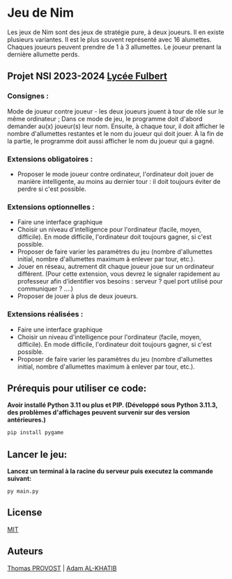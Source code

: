 # Jeu de Nim
Les jeux de Nim sont des jeux de stratégie pure, à deux joueurs. Il en existe plusieurs variantes. Il est le plus souvent représenté avec 16 alumettes. Chaques joueurs peuvent prendre de 1 à 3 allumettes. Le joueur prenant la dernière allumette perds.

## Projet NSI 2023-2024 [Lycée Fulbert](https://lyceefulbert.fr)
### Consignes :

Mode de joueur contre joueur - les deux joueurs jouent à tour de rôle sur le même ordinateur ;
Dans ce mode de jeu, le programme doit d'abord demander au(x) joueur(s) leur nom. Ensuite, à
chaque tour, il doit afficher le nombre d'allumettes restantes et le nom du joueur qui doit jouer. À la
fin de la partie, le programme doit aussi afficher le nom du joueur qui a gagné.

### Extensions obligatoires :
* Proposer le mode joueur contre ordinateur, l'ordinateur doit jouer de manière intelligente, au
moins au dernier tour : il doit toujours éviter de perdre si c'est possible.

### Extensions optionnelles :
- Faire une interface graphique
- Choisir un niveau d'intelligence pour l'ordinateur (facile, moyen, difficile). En mode difficile,
l'ordinateur doit toujours gagner, si c'est possible.
- Proposer de faire varier les paramètres du jeu (nombre d'allumettes initial, nombre d'allumettes
maximum à enlever par tour, etc.).
- Jouer en réseau, autrement dit chaque joueur joue sur un ordinateur différent. (Pour cette
extension, vous devrez le signaler rapidement au professeur afin d’identifier vos besoins : serveur ?
quel port utilisé pour communiquer ? ....)
- Proposer de jouer à plus de deux joueurs.

### Extensions réalisées :
- Faire une interface graphique
- Choisir un niveau d'intelligence pour l'ordinateur (facile, moyen, difficile). En mode difficile,
l'ordinateur doit toujours gagner, si c'est possible.
- Proposer de faire varier les paramètres du jeu (nombre d'allumettes initial, nombre d'allumettes
maximum à enlever par tour, etc.).

## Prérequis pour utiliser ce code:
**Avoir installé Python 3.11 ou plus et PIP. (Développé sous Python 3.11.3, des problèmes d'affichages peuvent survenir sur des version antérieures.)**
```bash
pip install pygame
```

## Lancer le jeu:
**Lancez un terminal à la racine du serveur puis executez la commande suivant:**
```
py main.py
```

## License

[MIT](https://choosealicense.com/licenses/mit/)

## Auteurs
[Thomas PROVOST](https://github.com/ZaDiHo) | [Adam AL-KHATIB](https://github.com/fakeadam)